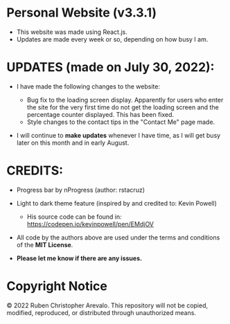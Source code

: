 # Personal Website (v3.3.1)

* This website was made using React.js.
* Updates are made every week or so, depending on how busy I am.

# UPDATES (made on July 30, 2022):

* I have made the following changes to the website:
  * Bug fix to the loading screen display. Apparently for users who enter the site for the very first time do not get the loading screen and the percentage counter displayed. This has been fixed.
  * Style changes to the contact tips in the "Contact Me" page made.

* I will continue to **make updates** whenever I have time, as I will get busy later on this month and in early August.

# CREDITS:
* Progress bar by nProgress (author: rstacruz)

* Light to dark theme feature (inspired by and credited to: Kevin Powell)
  * His source code can be found in: https://codepen.io/kevinpowell/pen/EMdjOV

* All code by the authors above are used under the terms and conditions of the **MIT License**.
* **Please let me know if there are any issues.**

# Copyright Notice

© 2022 Ruben Christopher Arevalo. This repository will not be copied, modified, reproduced, or distributed through unauthorized means.
